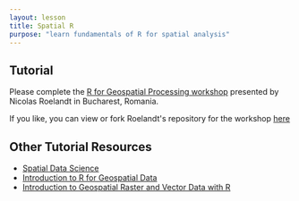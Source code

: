 ```yaml
---
layout: lesson
title: Spatial R
purpose: "learn fundamentals of R for spatial analysis"
---
```


## Tutorial

Please complete the [R for Geospatial Processing workshop](https://bakaniko.github.io/FOSS4G2019_Geoprocessing_with_R_workshop/) presented by Nicolas Roelandt in Bucharest, Romania.

If you like, you can view or fork Roelandt's repository for the workshop [here](https://github.com/Bakaniko/FOSS4G2019_Geoprocessing_with_R_workshop)

## Other Tutorial Resources

- [Spatial Data Science](https://rspatial.org)
- [Introduction to R for Geospatial Data](https://datacarpentry.org/r-intro-geospatial/)
- [Introduction to Geospatial Raster and Vector Data with R](https://datacarpentry.org/r-raster-vector-geospatial/)